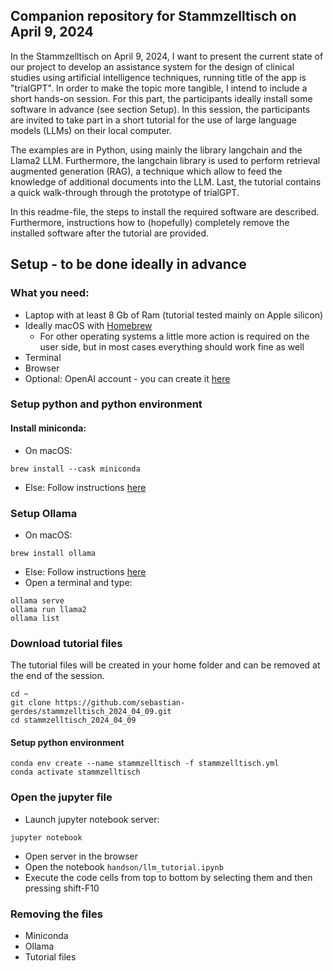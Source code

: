 ## Companion repository for Stammzelltisch on April 9, 2024
In the Stammzelltisch on April 9, 2024, I want to present the current state of our project to develop an assistance system for the design of clinical studies using artificial intelligence techniques, running title of the app is "trialGPT". In order to make the topic more tangible, I intend to include a short hands-on session. For this part, the participants ideally install some software in advance (see section Setup). In this session, the participants are invited to take part in a short tutorial for the use of large language models (LLMs) on their local computer.

The examples are in Python, using mainly the library langchain and the Llama2 LLM. Furthermore, the langchain library is used to perform retrieval augmented generation (RAG), a technique which allow to feed the knowledge of additional documents into the LLM. Last, the tutorial contains a quick walk-through through the prototype of trialGPT.

In this readme-file, the steps to install the required software are described. Furthermore, instructions how to (hopefully) completely remove the installed software after the tutorial are provided.

## Setup - to be done ideally in advance
### What you need:
* Laptop with at least 8 Gb of Ram (tutorial tested mainly on Apple silicon)
* Ideally macOS with [Homebrew](https://brew.sh/)
    * For other operating systems a little more action is required on the user side, but in most cases everything should work fine as well
* Terminal
* Browser
* Optional: OpenAI account - you can create it [here](https://platform.openai.com/signup)


### Setup python and python environment
#### Install miniconda:
* On macOS:
```
brew install --cask miniconda
```
* Else: Follow instructions [here](https://docs.anaconda.com/free/miniconda/miniconda-install/)


### Setup Ollama
* On macOS: 
```
brew install ollama
```
* Else: Follow instructions [here](https://ollama.com/download/mac)
* Open a terminal and type:
```
ollama serve
ollama run llama2
ollama list
```

### Download tutorial files
The tutorial files will be created in your home folder and can be removed at the end of the session.
```
cd ~
git clone https://github.com/sebastian-gerdes/stammzelltisch_2024_04_09.git
cd stammzelltisch_2024_04_09
```

#### Setup python environment
```
conda env create --name stammzelltisch -f stammzelltisch.yml
conda activate stammzelltisch
```

### Open the jupyter file
* Launch jupyter notebook server:
```
jupyter notebook
```
* Open server in the browser
* Open the notebook `handson/llm_tutorial.ipynb`
* Execute the code cells from top to bottom by selecting them and then pressing shift-F10

### Removing the files
* Miniconda
* Ollama
* Tutorial files